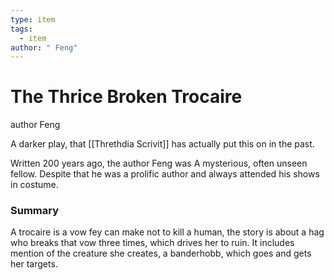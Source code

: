 ```yaml
---
type: item
tags:
  - item
author: " Feng"
---
```


# The Thrice Broken Trocaire
<span class="dataview inline-field"><span class="inline-field-key">author</span><span class="inline-field-value"> Feng</span></span>

A darker play, that [[Threthdia Scrivit]] has actually put this on in the past. 

Written 200 years ago, the author Feng was A mysterious, often unseen fellow. Despite that he was a prolific author and always attended his shows in costume. 

### Summary
A trocaire is a vow fey can make not to kill a human, the story is about a hag who breaks that vow three times, which drives her to ruin. It includes mention of the creature she creates, a banderhobb, which goes and gets her targets. 